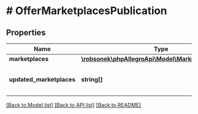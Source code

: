 # # OfferMarketplacesPublication

## Properties

Name | Type | Description | Notes
------------ | ------------- | ------------- | -------------
**marketplaces** | [**\robsonek\phpAllegroApi\Model\MarketplacesVisibility**](MarketplacesVisibility.md) |  |
**updated_marketplaces** | **string[]** | List of marketplaces with updated visibility. |

[[Back to Model list]](../../README.md#models) [[Back to API list]](../../README.md#endpoints) [[Back to README]](../../README.md)
